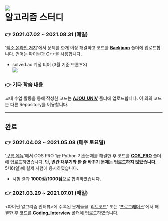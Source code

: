 ![](https://img.shields.io/badge/Latest%20Update%20:%2008/14-193440?style=flat-square&amp;logo=PyPy&amp;logoColor=white)    
알고리즘 스터디
====    
### 👉 2021.07.02 ~ 2021.08.31 (매일)
  '[백준 온라인 저지](https://www.acmicpc.net/)'에서 문제를 한개 이상 해결하고 코드를 **[Baekjoon](Baekjoon)** 폴더에 업로드합니다. 언어는 파이썬과 C++을 사용합니다.    
+ solved.ac 계정 티어 (3월 기준 브론즈3)     
[![](http://mazassumnida.wtf/api/v2/generate_badge?boj=wjsalsrb5)](https://solved.ac/profile/wjsalsrb5/history)
    
    
    
### 👉 기타 학습 내용
 교내 수업·활동을 통해 작성한 코드는  **[AJOU_UNIV](AJOU_UNIV)** 폴더에 업로드합니다. 이 외의 코드는 다른 Repository를 이용합니다.
 
------------
 
## 완료
### 👉 2021.04.03 ~ 2021.05.08 (매주 토요일)
  '[구름 에듀](https://edu.goorm.io/lecture/17299/cos-pro-1%EA%B8%89-%EA%B8%B0%EC%B6%9C%EB%AC%B8%EC%A0%9C-python)'에서 COS PRO 1급 Python 기출문제를 해결한 후 코드를 **[COS_PRO](COS_PRO)** 폴더에 업로드하였습니다. **단, 빈칸 채우기와 한 줄 바꾸기 문제는 업로드하지 않았습니다.** 5/16(일)에 실제 시험에 응시하였습니다.     
+ 시험 결과 **1000점/1000점**으로 합격하였습니다.    


    
### 👉 2021.03.29 ~ 2021.07.01 (매일)
  <파이썬 알고리즘 인터뷰>에 수록된 문제들을 '[리트코드](https://leetcode.com)' 또는 '[프로그래머스](https://programmers.co.kr)'에서 해결한 후 코드를 **[Coding_Interview](Coding_Interview)** 폴더에 업로드하였습니다.    
